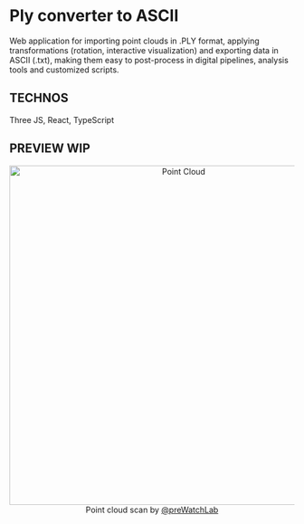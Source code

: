 # Ply converter to ASCII
Web application for importing point clouds in .PLY format, applying transformations (rotation, interactive visualization) and exporting data in ASCII (.txt), making them easy to post-process in digital pipelines, analysis tools and customized scripts.

 ## TECHNOS
 Three JS, React, TypeScript

 ## PREVIEW WIP
<p align="center">
  <img src="https://github.com/user-attachments/assets/e94c28ab-b3d3-4bea-8da6-81e103c1f84c" alt="Point Cloud" width="600"/><br>
  Point cloud scan by 
  <a href="https://www.linkedin.com/company/prewatch-lab/" target="_blank" rel="noopener noreferrer">@preWatchLab</a>
</p>
